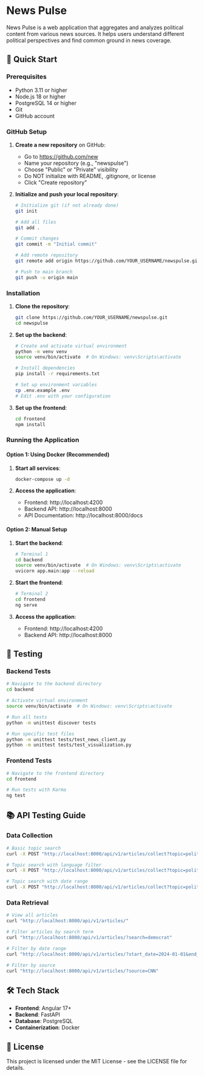 # News Pulse

News Pulse is a web application that aggregates and analyzes political content from various news sources. It helps users understand different political perspectives and find common ground in news coverage.

## 🚀 Quick Start

### Prerequisites

- Python 3.11 or higher
- Node.js 18 or higher
- PostgreSQL 14 or higher
- Git
- GitHub account

### GitHub Setup

1. **Create a new repository** on GitHub:
   - Go to https://github.com/new
   - Name your repository (e.g., "newspulse")
   - Choose "Public" or "Private" visibility
   - Do NOT initialize with README, .gitignore, or license
   - Click "Create repository"

2. **Initialize and push your local repository**:
   ```bash
   # Initialize git (if not already done)
   git init

   # Add all files
   git add .

   # Commit changes
   git commit -m "Initial commit"

   # Add remote repository
   git remote add origin https://github.com/YOUR_USERNAME/newspulse.git

   # Push to main branch
   git push -u origin main
   ```

### Installation

1. **Clone the repository**:
   ```bash
   git clone https://github.com/YOUR_USERNAME/newspulse.git
   cd newspulse
   ```

2. **Set up the backend**:
   ```bash
   # Create and activate virtual environment
   python -m venv venv
   source venv/bin/activate  # On Windows: venv\Scripts\activate

   # Install dependencies
   pip install -r requirements.txt

   # Set up environment variables
   cp .env.example .env
   # Edit .env with your configuration
   ```

3. **Set up the frontend**:
   ```bash
   cd frontend
   npm install
   ```

### Running the Application

#### Option 1: Using Docker (Recommended)

1. **Start all services**:
   ```bash
   docker-compose up -d
   ```

2. **Access the application**:
   - Frontend: http://localhost:4200
   - Backend API: http://localhost:8000
   - API Documentation: http://localhost:8000/docs

#### Option 2: Manual Setup

1. **Start the backend**:
   ```bash
   # Terminal 1
   cd backend
   source venv/bin/activate  # On Windows: venv\Scripts\activate
   uvicorn app.main:app --reload
   ```

2. **Start the frontend**:
   ```bash
   # Terminal 2
   cd frontend
   ng serve
   ```

3. **Access the application**:
   - Frontend: http://localhost:4200
   - Backend API: http://localhost:8000

## 🧪 Testing

### Backend Tests

```bash
# Navigate to the backend directory
cd backend

# Activate virtual environment
source venv/bin/activate  # On Windows: venv\Scripts\activate

# Run all tests
python -m unittest discover tests

# Run specific test files
python -m unittest tests/test_news_client.py
python -m unittest tests/test_visualization.py
```

### Frontend Tests

```bash
# Navigate to the frontend directory
cd frontend

# Run tests with Karma
ng test
```

## 📚 API Testing Guide

### Data Collection

```bash
# Basic topic search
curl -X POST "http://localhost:8000/api/v1/articles/collect?topic=politics"

# Topic search with language filter
curl -X POST "http://localhost:8000/api/v1/articles/collect?topic=politics&language=es"

# Topic search with date range
curl -X POST "http://localhost:8000/api/v1/articles/collect?topic=politics&days_back=30"
```

### Data Retrieval

```bash
# View all articles
curl "http://localhost:8000/api/v1/articles/"

# Filter articles by search term
curl "http://localhost:8000/api/v1/articles/?search=democrat"

# Filter by date range
curl "http://localhost:8000/api/v1/articles/?start_date=2024-01-01&end_date=2024-03-31"

# Filter by source
curl "http://localhost:8000/api/v1/articles/?source=CNN"
```

## 🛠️ Tech Stack

- **Frontend**: Angular 17+
- **Backend**: FastAPI
- **Database**: PostgreSQL
- **Containerization**: Docker

## 📝 License

This project is licensed under the MIT License - see the LICENSE file for details.
